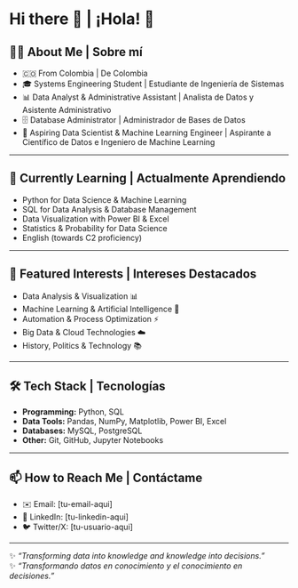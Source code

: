 # Hi there 👋 | ¡Hola! 🙌

## 👨‍💻 About Me | Sobre mí
- 🇨🇴 From Colombia | De Colombia  
- 🎓 Systems Engineering Student | Estudiante de Ingeniería de Sistemas  
- 📊 Data Analyst & Administrative Assistant | Analista de Datos y Asistente Administrativo  
- 🗄️ Database Administrator | Administrador de Bases de Datos  
- 🚀 Aspiring Data Scientist & Machine Learning Engineer | Aspirante a Científico de Datos e Ingeniero de Machine Learning  

---

## 🌱 Currently Learning | Actualmente Aprendiendo
- Python for Data Science & Machine Learning  
- SQL for Data Analysis & Database Management  
- Data Visualization with Power BI & Excel  
- Statistics & Probability for Data Science  
- English (towards C2 proficiency)  

---

## 🔭 Featured Interests | Intereses Destacados
- Data Analysis & Visualization 📊  
- Machine Learning & Artificial Intelligence 🤖  
- Automation & Process Optimization ⚡  
- Big Data & Cloud Technologies ☁️  
- History, Politics & Technology 📚  

---

## 🛠️ Tech Stack | Tecnologías
- **Programming:** Python, SQL  
- **Data Tools:** Pandas, NumPy, Matplotlib, Power BI, Excel  
- **Databases:** MySQL, PostgreSQL  
- **Other:** Git, GitHub, Jupyter Notebooks  

---

## 📫 How to Reach Me | Contáctame
- ✉️ Email: [tu-email-aqui]  
- 💼 LinkedIn: [tu-linkedin-aqui]  
- 🐦 Twitter/X: [tu-usuario-aqui]  

---

✨ *“Transforming data into knowledge and knowledge into decisions.”*  
✨ *“Transformando datos en conocimiento y el conocimiento en decisiones.”*
